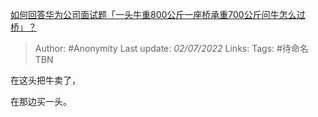 [如何回答华为公司面试题「一头牛重800公斤一座桥承重700公斤问牛怎么过桥」？](https://www.zhihu.com/question/455269838/answer/2553083372)

> Author: #Anonymity
> Last update: *02/07/2022*
> Links:
> Tags: #待命名TBN

在这头把牛卖了，

在那边买一头。

